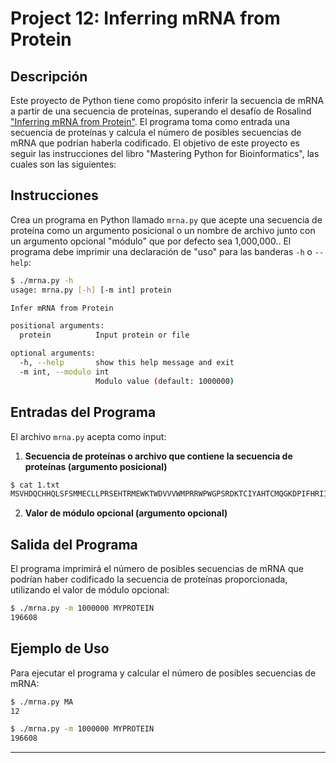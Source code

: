 # Project 12: Inferring mRNA from Protein

## Descripción

Este proyecto de Python tiene como propósito inferir la secuencia de mRNA a partir de una secuencia de proteínas, superando el desafío de Rosalind ["Inferring mRNA from Protein"](https://rosalind.info/problems/mrna/). El programa toma como entrada una secuencia de proteínas y calcula el número de posibles secuencias de mRNA que podrían haberla codificado. El objetivo de este proyecto es seguir las instrucciones del libro "Mastering Python for Bioinformatics", las cuales son las siguientes:

## Instrucciones

Crea un programa en Python llamado `mrna.py` que acepte una secuencia de proteína como un argumento posicional o un nombre de archivo junto con un argumento opcional "módulo" que por defecto sea 1,000,000.. El programa debe imprimir una declaración de "uso" para las banderas `-h` o `--help`:

```sh
$ ./mrna.py -h
usage: mrna.py [-h] [-m int] protein

Infer mRNA from Protein

positional arguments:
  protein          Input protein or file

optional arguments:
  -h, --help       show this help message and exit
  -m int, --modulo int
                   Modulo value (default: 1000000)
```

## Entradas del Programa

El archivo `mrna.py` acepta como input:

1. **Secuencia de proteínas o archivo que contiene la secuencia de proteínas (argumento posicional)**
```sh
$ cat 1.txt
MSVHDQCHHQLSFSMMECLLPRSEHTRMEWKTWDVVVWMPRRWPWGPSRDKTCIYAHTCMQGKDPIFHRIIP
```
2. **Valor de módulo opcional (argumento opcional)**

## Salida del Programa

El programa imprimirá el número de posibles secuencias de mRNA que podrían haber codificado la secuencia de proteínas proporcionada, utilizando el valor de módulo opcional:

```sh
$ ./mrna.py -m 1000000 MYPROTEIN
196608
```

## Ejemplo de Uso

Para ejecutar el programa y calcular el número de posibles secuencias de mRNA:

```sh
$ ./mrna.py MA
12

$ ./mrna.py -m 1000000 MYPROTEIN
196608
```

---
